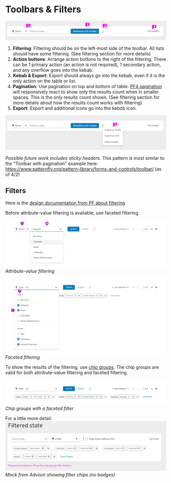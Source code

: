 # Toolbars & Filters

![Toolbar layout](https://github.com/RedHatInsights/insights-frontend-storybook/blob/master/src/docs/uxd/img/toolbarLayout.png?raw=true)

1. **Filtering**: Filtering should be on the left-most side of the toolbar. All lists should have some filtering. (See filtering section for more details)
2. **Action buttons**: Arrange action buttons to the right of the filtering. There can be 1 primary action (an action is not required), 1 secondary action, and any overflow goes into the kebab.
3. **Kebab & Export**: Export should always go into the kebab, even if it is the only action on the table or list.
4. **Pagination**: Use pagination on top and bottom of table. [PF4 pagination](https://www.patternfly.org/v4/documentation/react/components/pagination/) will responsively react to show only the results count when in smaller spaces. This is the only results count shown. (See filtering section for more details about how the results count works with filtering)
5. **Export**: Export and additional icons go into the kebob icon.

![Export from toolbar kebab](https://github.com/RedHatInsights/insights-frontend-storybook/blob/master/src/docs/uxd/img/toolbarExport.png?raw=true)

*Possible future work includes sticky headers.*
This pattern is most similar to the "Toolbar with pagination" example here: https://www.patternfly.org/pattern-library/forms-and-controls/toolbar/ (as of 4/2)

## Filters

Here is the [design documentation from PF about filtering](https://www.patternfly.org/v4/design-guidelines/usage-and-behavior/filters)

Before attribute-value filtering is available, use faceted filtering.

![Attribute-value filtering](https://github.com/RedHatInsights/insights-frontend-storybook/blob/master/src/docs/uxd/img/attributeValueFiltering.png?raw=true)
*Attribute-value filtering*

![Faceted filtering](https://github.com/RedHatInsights/insights-frontend-storybook/blob/master/src/docs/uxd/img/facetedFiltering.png?raw=true)
*Faceted filtering*

To show the results of the filtering, use [chip groups](https://www.patternfly.org/v4/documentation/core/components/chipgroup). The chip groups are valid for both attribute-value filtering and faceted filtering.

![Chip groups with a faceted filter](https://github.com/RedHatInsights/insights-frontend-storybook/blob/master/src/docs/uxd/img/chipGroupsFacetedFilter.png?raw=true)
*Chip groups with a faceted filter*

For a little more detail:
![Mock from Advisor showing filter chips (no badges)](https://github.com/RedHatInsights/insights-frontend-storybook/blob/master/src/docs/uxd/img/filterChips.png?raw=true)
*Mock from Advisor showing filter chips (no badges)*
